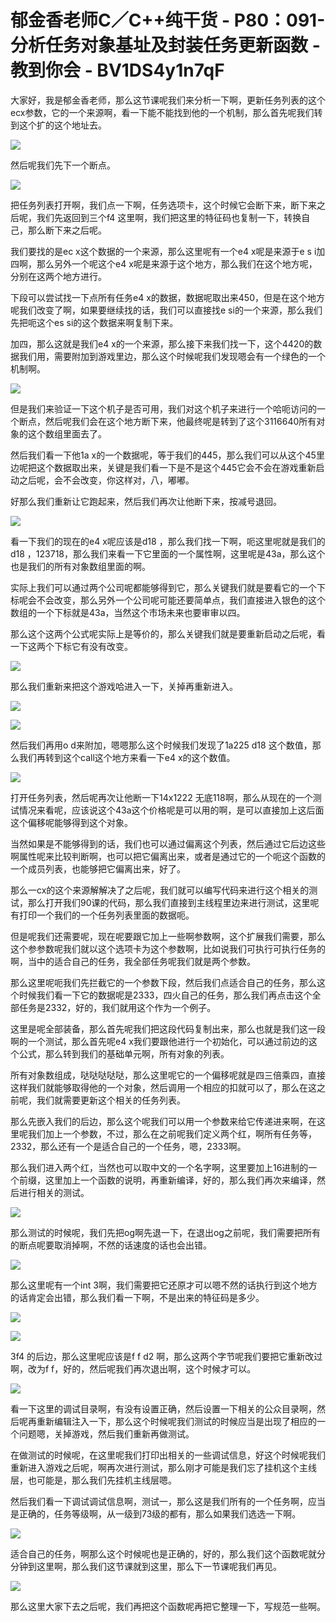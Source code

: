# 郁金香老师C／C++纯干货 - P80：091-分析任务对象基址及封装任务更新函数 - 教到你会 - BV1DS4y1n7qF

大家好，我是郁金香老师，那么这节课呢我们来分析一下啊，更新任务列表的这个ecx参数，它的一个来源啊，看一下能不能找到他的一个机制，那么首先呢我们转到这个扩的这个地址去。



![](img/a7d06e00d67ba2368c4a925a0ce16180_1.png)

然后呢我们先下一个断点。

![](img/a7d06e00d67ba2368c4a925a0ce16180_3.png)

把任务列表打开啊，我们点一下啊，任务选项卡，这个时候它会断下来，断下来之后呢，我们先返回到三个f4 这里啊，我们把这里的特征码也复制一下，转换自己，那么断下来之后呢。

我们要找的是ec x这个数据的一个来源，那么这里呢有一个e4 x呢是来源于e s i加四啊，那么另外一个呢这个e4 x呢是来源于这个地方，那么我们在这个地方呢，分别在这两个地方进行。

下段可以尝试找一下点所有任务e4 x的数据，数据呢取出来450，但是在这个地方呢我们改变了啊，如果要继续找的话，我们可以直接找e si的一个来源，那么我们先把呃这个es si的这个数据来啊复制下来。

加四，那么这就是我们e4 x的一个来源，那么接下来我们找一下，这个4420的数据我们用，需要附加到游戏里边，那么这个时候呢我们发现嗯会有一个绿色的一个机制啊。



![](img/a7d06e00d67ba2368c4a925a0ce16180_5.png)

但是我们来验证一下这个机子是否可用，我们对这个机子来进行一个哈呃访问的一个断点，然后呢我们会在这个地方断下来，他最终呢是转到了这个3116640所有对象的这个数组里面去了。

然后我们看一下他1a x的一个数据呢，等于我们的445，那么我们可以从这个45里边呢把这个数据取出来，关键是我们看一下是不是这个445它会不会在游戏重新启动之后呢，会不会改变，你这样对，八，嘟嘟。

好那么我们重新让它跑起来，然后我们再次让他断下来，按减号退回。

![](img/a7d06e00d67ba2368c4a925a0ce16180_7.png)

看一下我们的现在的e4 x呢应该是d18 ，那么我们找一下啊，呃这里呢就是我们的d18 ，123718，那么我们来看一下它里面的一个属性啊，这里呢是43a，那么这个也是我们的所有对象数组里面的啊。

实际上我们可以通过两个公司呢都能够得到它，那么关键我们就是要看它的一个下标呢会不会改变，那么另外一个公司呢可能还要简单点，我们直接进入银色的这个数组的一个下标就是43a，当然这个市场未来也要审审以四。

那么这个这两个公式呢实际上是等价的，那么关键我们就是要重新启动之后呢，看一下这两个下标它有没有改变。

![](img/a7d06e00d67ba2368c4a925a0ce16180_9.png)

那么我们重新来把这个游戏哈进入一下，关掉再重新进入。

![](img/a7d06e00d67ba2368c4a925a0ce16180_11.png)

![](img/a7d06e00d67ba2368c4a925a0ce16180_12.png)

然后我们再用o d来附加，嗯嗯那么这个时候我们发现了1a225 d18 这个数值，那么我们再转到这个call这个地方来看一下e4 x的这个数值。



![](img/a7d06e00d67ba2368c4a925a0ce16180_14.png)

打开任务列表，然后呢再次让他断一下14x1222 无底118啊，那么从现在的一个测试情况来看呢，应该说这个43a这个价格呢是可以用的啊，是可以直接加上这后面这个偏移呢能够得到这个对象。

当然如果是不能够得到的话，我们也可以通过偏离这个列表，然后通过它后边这些啊属性呢来比较判断啊，也可以把它偏离出来，或者是通过它的一个呃这个函数的一个成员列表，也能够把它偏离出来，好了。

那么一cx的这个来源解解决了之后呢，我们就可以编写代码来进行这个相关的测试，那么打开我们90课的代码，那么我们直接到主线程里边来进行测试，这里呢有打印一个我们的一个任务列表里面的数据呃。

但是呢我们还需要呢，现在呢要跟它加上一些啊参数啊，这个扩展我们需要，那么这个参参数呢我们就以这个选项卡为这个参数啊，比如说我们可执行可执行任务的啊，当中的适合自己的任务，我全部任务呢我们就是两个参数。

那么这里呢呃我们先拦截它的一个参数下段，然后我们点适合自己的任务，那么这个时候我们看一下它的数据呢是2333，四火自己的任务，那么我们再点击这个全部任务是2332，好的，我们就用这个作为一个例子。

这里是呢全部装备，那么首先呢我们把这段代码复制出来，那么也就是我们这一段啊的一个测试，那么首先呢e4 x我们要跟他进行一个初始化，可以通过前边的这个公式，那么转到我们的基础单元啊，所有对象的列表。

所有对象数组成，哒哒哒哒哒，那么这里呢它的一个偏移呢就是四三倍乘四，直接这样我们就能够取得他的一个对象，然后调用一个相应的扣就可以了，那么在这之前呢，我们就需要更新这个相关的任务列表。

那么先嵌入我们的后边，那么这个呢我们可以用一个参数来给它传递进来啊，在这里呢我们加上一个参数，不过，那么在之前呢我们定义两个红，啊所有任务等，2332，那么还有一个是适合自己的一个任务，嗯，2333啊。

那么我们进入两个红，当然也可以取中文的一个名字啊，这里要加上16进制的一个前缀，这里加上一个函数的说明，再重新编译，好的，那么我们再次来编译，然后进行相关的测试。



![](img/a7d06e00d67ba2368c4a925a0ce16180_16.png)

那么测试的时候呢，我们先把og啊先退一下，在退出og之前呢，我们需要把所有的断点呢要取消掉啊，不然的话速度的话也会出错。



![](img/a7d06e00d67ba2368c4a925a0ce16180_18.png)

那么这里呢有一个int 3啊，我们需要把它还原才可以嗯不然的话执行到这个地方的话肯定会出错，那么我们看一下啊，不是出来的特征码是多少。



![](img/a7d06e00d67ba2368c4a925a0ce16180_20.png)

![](img/a7d06e00d67ba2368c4a925a0ce16180_21.png)

3f4 的后边，那么这里呢应该是f f d2 啊，那么这两个字节呢我们要把它重新改过啊，改为f f，好的，然后呢我们再次退出啊，这个时候才可以。



![](img/a7d06e00d67ba2368c4a925a0ce16180_23.png)

看一下这里的调试目录啊，有没有设置正确，然后设置一下相关的公众目录啊，然后呢再重新编辑注入一下，那么这个时候呢我们测试的时候应当是出现了相应的一个问题嗯，关掉游戏，然后我们重新再做测试。

在做测试的时候呢，在这里呢我们打印出相关的一些调试信息，好这个时候呢我们重新进入游戏之后呢，啊再次进行测试，那么刚才可能是我们忘了挂机这个主线层，也可能是，那么我们先挂机主线层嗯。

然后我们看一下调试调试信息啊，测试一，那么这是我们所有的一个任务啊，应当是正确的，任务等级啊，从一级到73级的都有，那么如果我们选选一下啊。



![](img/a7d06e00d67ba2368c4a925a0ce16180_25.png)

适合自己的任务，啊那么这个时候呢也是正确的，好的，那么我们这个函数呢就分分钟到这里啊，那么我们这节课就到这里，那么下一节课呢我们再见。



![](img/a7d06e00d67ba2368c4a925a0ce16180_27.png)

那么这里大家下去之后呢，我们再把这个函数呢再把它整理一下，写规范一些啊。